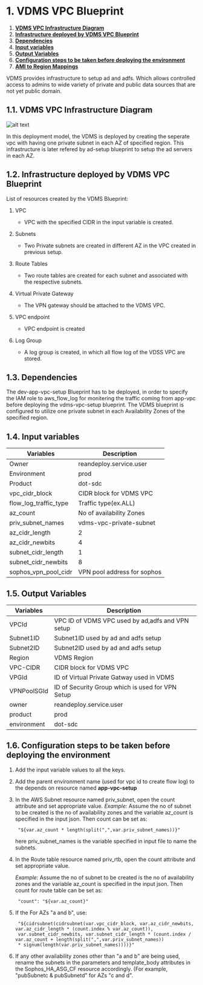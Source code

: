 # 1. **VDMS VPC Blueprint**

1. [**VDMS VPC Infrastructure Diagram**](#11-vdms-vpc-infrastructure-diagram)
1. [**Infrastructure deployed by VDMS VPC Blueprint**](#12-infrastructure-deployed-by-vdms-vpc-blueprint)
1. [**Dependencies**](#13-dependencies)
1. [**Input variables**](#14-input-variables)
1. [**Output Variables**](#15-output-variables)
1. [**Configuration steps to be taken before deploying the environment**](#16-configuration-steps-to-be-taken-before-deploying-the-environment)
1. [**AMI to Region Mappings**](#17-ami-to-region-mappings)

VDMS provides infrastructure to setup ad and adfs. Which allows controlled access to admins to wide variety of private and public data sources that are not yet public
domain.

## 1.1. **VDMS VPC Infrastructure Diagram**

![alt text](https://user-images.githubusercontent.com/23142980/27918441-fb748168-623c-11e7-89b3-b0c60a635c5e.png)

In this deployment model, the VDMS is deployed by creating the seperate vpc with having one private subnet in each AZ of 
specified region. This infrastructure is later refered by ad-setup blueprint to setup the ad servers in each AZ.

## 1.2. **Infrastructure deployed by VDMS VPC Blueprint**

List of resources created by the VDMS Blueprint:

1. VPC

    * VPC with the specified CIDR in the input variable is created.

1. Subnets

    * Two Private subnets are created in different AZ in the VPC created in previous setup.
    
1. Route Tables

    * Two route tables are created for each subnet and associated with the respective subnets.
    
1. Virtual Private Gateway

    * The VPN gateway should be attached to the VDMS VPC.
    
1. VPC endpoint

    * VPC endpoint is created
    
1. Log Group

    * A log group is created, in which all flow log of the VDSS VPC are stored.

## 1.3. **Dependencies**

The dev-app-vpc-setup Blueprint has to be deployed, in order to specify the IAM role to aws_flow_log for monitering the 
traffic coming from app-vpc before deploying the vdms-vpc-setup blueprint. The VDMS blueprint is configured to utilize 
one private subnet in each Availability Zones of the specified region.

## 1.4. **Input variables**

|    **Variables**     |         **Description**                                  |
|----------------------|----------------------------------------------------------|
| Owner                | reandeploy.service.user                                  |
| Environment          | prod                                                     |
| Product              | dot-sdc                                                  |
| vpc_cidr_block       | CIDR block for VDMS VPC                                  |
| flow_log_traffic_type| Traffic type(ex.ALL)                                     |
| az_count             | No of availability Zones                                 |
| priv_subnet_names    | vdms-vpc-private-subnet                                  |
| az_cidr_length       | 2                                                        |
| az_cidr_newbits      | 4                                                        |
| subnet_cidr_length   | 1                                                        |
| subnet_cidr_newbits  | 8                                                        |
| sophos_vpn_pool_cidr | VPN pool address for sophos                              |

## 1.5. **Output Variables**

| **Variables**           | **Description**                                   |
|-------------------------|---------------------------------------------------|
| VPCId                   | VPC ID of VDMS VPC used by ad,adfs and VPN setup  |
| Subnet1ID               | Subnet1ID used by ad and adfs setup               |
| Subnet2ID               | Subnet2ID used by ad and adfs setup               |
| Region                  | VDMS Region                                       |
| VPC-CIDR                | CIDR block for VDMS VPC                           |
| VPGId                   | ID of Virtual Private Gatway used in VDMS         |
| VPNPoolSGId             | ID of Security Group which is used for VPN Setup  |
| owner                   | reandeploy.service.user                           |
| product                 | prod                                              |
| environment             | dot-sdc                                           |
## 1.6. **Configuration steps to be taken before deploying the environment**  

1. Add the input variable values to all the keys.
1. Add the parent environment name (used for vpc id to create flow log) to the depends on resource named **app-vpc-setup**
1. In the AWS Subnet resource named priv_subnet, open the count attribute and set appropriate value.
    _Example:_ Assume the no of subnet to be created is the no of availability zones and the variable 
   az_count is specified in the input json. Then count can be set as:

        "${var.az_count * length(split(",",var.priv_subnet_names))}"
   here priv_subnet_names is the variable specified in input file to name the subnets.
        
1. In the Route table resource named priv_rtb, open the count attribute and set appropriate value.

   _Example:_ Assume the no of subnet to be created is the no of availability zones and the variable 
   az_count is specified in the input json. Then count for route table can be set as:

        "count": "${var.az_count}"

1. If the
    For AZs "a and b", use:

        "${cidrsubnet(cidrsubnet(var.vpc_cidr_block, var.az_cidr_newbits, var.az_cidr_length * (count.index % var.az_count)), 
        var.subnet_cidr_newbits, var.subnet_cidr_length * (count.index / var.az_count + length(split(",",var.priv_subnet_names))
        * signum(length(var.priv_subnet_names))))}"

1. If any other availability zones other than "a and b" are being used,
   rename the subnets in the parameters and template_body attributes in the
   Sophos_HA_ASG_CF resource accordingly. (For example, "pubSubnetc & pubSubnetd" for AZs "c and d".
